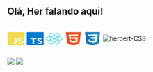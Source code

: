 ## Olá, Her falando aqui!

<div style="display: inline_block"><br>
  <img align="center" alt="herbert-Js" height="30" width="40" src="https://raw.githubusercontent.com/devicons/devicon/master/icons/javascript/javascript-plain.svg">
  <img align="center" alt="herbert-Ts" height="30" width="40" src="https://raw.githubusercontent.com/devicons/devicon/master/icons/typescript/typescript-plain.svg">
  <img align="center" alt="herbert-React" height="30" width="40" src="https://raw.githubusercontent.com/devicons/devicon/master/icons/react/react-original.svg">
  <img align="center" alt="herbert-HTML" height="30" width="40" src="https://raw.githubusercontent.com/devicons/devicon/master/icons/html5/html5-original.svg">
  <img align="center" alt="herbert-CSS" height="30" width="40" src="https://raw.githubusercontent.com/devicons/devicon/master/icons/css3/css3-original.svg">
  <img align="center" alt="herbert-CSS" height="30" width="40" src="https://raw.githubusercontent.com/devicons/devicon/master/icons/behance/behance.svg">
</div>
  
  ##
 
<div> 
  

 <a href = "mailto:herbert@ishimurasousa.com"><img src="https://img.shields.io/badge/-Gmail-%23333?style=for-the-badge&logo=gmail&logoColor=white" target="_blank"></a>
 <a href="https://www.linkedin.com/in/herbertsousa" target="_blank"><img src="https://img.shields.io/badge/-LinkedIn-%230077B5?style=for-the-badge&logo=linkedin&logoColor=white" target="_blank"></a> 
  
</div>
